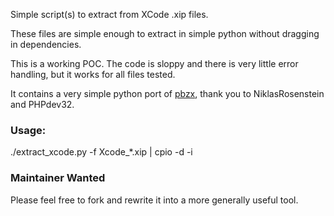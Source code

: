 Simple script(s) to extract from XCode .xip files.

These files are simple enough to extract in simple python without dragging in
dependencies.

This is a working POC. The code is sloppy and there is very little error
handling, but it works for all files tested.

It contains a very simple python port of [pbzx](https://github.com/NiklasRosenstein/pbzx), thank you to NiklasRosenstein
and PHPdev32.

### Usage:
./extract_xcode.py -f Xcode_*.xip | cpio -d -i

### Maintainer Wanted

Please feel free to fork and rewrite it into a more generally useful tool.
